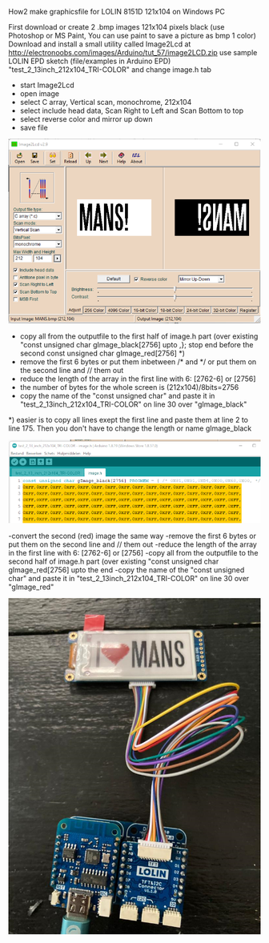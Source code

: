 How2 make graphicsfile for LOLIN 8151D 121x104 on Windows PC

First download or create 2 .bmp images 121x104 pixels black (use Photoshop or MS Paint, You can use paint to save a picture as bmp 1 color)
Download and install a small utility called Image2Lcd at http://electronoobs.com/images/Arduino/tut_57/image2LCD.zip
use sample LOLIN EPD sketch (file/examples in Arduino EPD) "test_2_13inch_212x104_TRI-COLOR" and change image.h tab

- start Image2Lcd
- open image
- select C array, Vertical scan, monochrome, 212x104
- select include head data, Scan Right to Left and Scan Bottom to top
- select reverse color and mirror up down
- save file

![how2](https://github.com/gtmans/LOLIN-UC8151D/blob/main/howto_LOLINUC8151D_image.png)

- copy all from the outputfile to the first half of image.h part (over existing "const unsigned char gImage_black[2756] upto ,}; stop end before the second const unsigned char gImage_red[2756] *)
- remove the first 6 bytes or put them inbetween /* and */ or put them on the second line and // them out
- reduce the length of the array in the first line with 6: [2762-6] or [2756]
- the number of bytes for the whole screen is (212x104)/8bits=2756
- copy the name of the "const unsigned char" and paste it in "test_2_13inch_212x104_TRI-COLOR" on 
line 30 over "gImage_black"

*) easier is to copy all lines exept the first line and paste them at line 2 to line 175. Then you don't have to change the length or name gImage_black

![testprogram](https://github.com/gtmans/LOLIN-UC8151D/blob/main/testprogram.png)

-convert the second (red) image the same way
-remove the first 6 bytes or put them on the second line and // them out
-reduce the length of the array in the first line with 6: [2762-6] or [2756]
-copy all from the outputfile to the second half of image.h part (over existing "const unsigned char gImage_red[2756] upto the end
-copy the name of the "const unsigned char" and paste it in "test_2_13inch_212x104_TRI-COLOR" on 
line 30 over "gImage_red"

![LOLIN-setup](https://github.com/gtmans/LOLIN-UC8151D/blob/main/LOLIN-setup.png)

